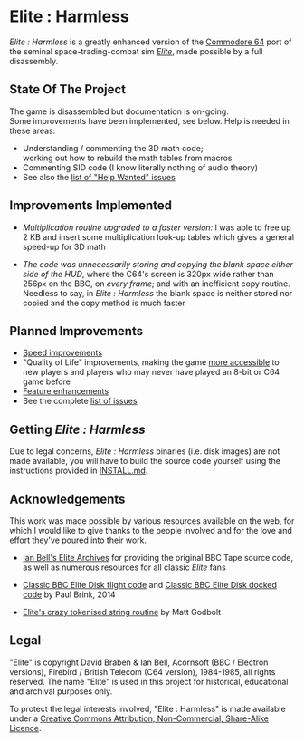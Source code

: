# Elite : Harmless #

_Elite : Harmless_ is a greatly enhanced version of the [Commodore 64][c64] port of the seminal space-trading-combat sim [_Elite_][elite], made possible by a full disassembly.

[c64]:      https://en.wikipedia.org/wiki/Commodore_64
[elite]:    https://en.wikipedia.org/wiki/Elite_(video_game)

## State Of The Project ##

The game is disassembled but documentation is on-going.  
Some improvements have been implemented, see below.
Help is needed in these areas:

* Understanding / commenting the 3D math code;  
  working out how to rebuild the math tables from macros
* Commenting SID code (I know literally nothing of audio theory)
* See also the [list of "Help Wanted" issues][helpw]

[helpw]:    https://github.com/Kroc/elite-harmless/labels/help%20wanted

## Improvements Implemented ##

* _Multiplication routine upgraded to a faster version:_ I was able to free up 2 KB and insert some multiplication look-up tables which gives a general speed-up for 3D math

* _The code was unnecessarily storing and copying the blank space either side of the HUD_, where the C64's screen is 320px wide rather than 256px on the BBC, on *every frame*; and with an inefficient copy routine. Needless to say, in _Elite : Harmless_ the blank space is neither stored nor copied and the copy method is much faster

## Planned Improvements ##

* [Speed improvements][speed]
* "Quality of Life" improvements, making the game [more accessible][ease] to new players and players who may never have played an 8-bit or C64 game before
* [Feature enhancements][feat]
* See the complete [list of issues][issues]

[speed]:    https://github.com/Kroc/elite-harmless/labels/speed
[ease]:     https://github.com/Kroc/elite-harmless/labels/ease-of-use
[feat]:     https://github.com/Kroc/elite-harmless/labels/enhancement
[issues]:   https://github.com/kroc/elite-harmless/issues

## Getting _Elite : Harmless_ ##

Due to legal concerns, _Elite : Harmless_ binaries (i.e. disk images) are not made available, you will have to build the source code yourself using the instructions provided in [INSTALL.md](install.md).

## Acknowledgements ##

This work was made possible by various resources available on the web, for which I would like to give thanks to the people involved and for the love and effort they've poured into their work.

* [Ian Bell's Elite Archives][ian] for providing the original BBC Tape source code, as well as numerous resources for all classic _Elite_ fans

[ian]: http://www.iancgbell.clara.net/elite/index.htm

* [Classic BBC Elite Disk flight code][bbc-flight] and [Classic BBC Elite Disk docked code][bbc-docked] by Paul Brink, 2014

[bbc-flight]: http://www.elitehomepage.org/archive/a/d4090012.txt
[bbc-docked]: http://www.elitehomepage.org/archive/a/d4090010.txt

* [Elite's crazy tokenised string routine][crazy] by Matt Godbolt

[crazy]:  https://xania.org/201406/elites-crazy-string-format

## Legal ##

"Elite" is copyright David Braben & Ian Bell, Acornsoft (BBC / Electron versions), Firebird / British Telecom (C64 version), 1984-1985, all rights reserved. The name "Elite" is used in this project for historical, educational and archival purposes only.

To protect the legal interests involved, "Elite : Harmless" is made available under a [Creative Commons Attribution, Non-Commercial, Share-Alike Licence][cc-by-nc-sa].

[cc-by-nc-sa]:  https://creativecommons.org/licenses/by-nc-sa/4.0/
